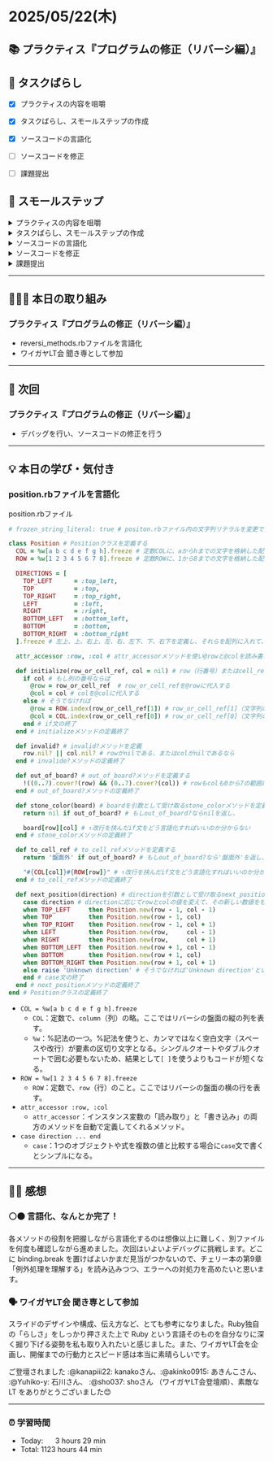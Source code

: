 # 2025/05/22(木)
## 📚 プラクティス『プログラムの修正（リバーシ編）』


## 🧩 タスクばらし
- [x] プラクティスの内容を咀嚼
- [x] タスクばらし、スモールステップの作成
- [x] ソースコードの言語化
- [ ] ソースコードを修正
- [ ] 課題提出


## 🐾 スモールステップ
<details><summary>プラクティスの内容を咀嚼</summary>

- [x] プラクティスの内容を咀嚼
</details>

<details><summary>タスクばらし、スモールステップの作成</summary>

- [x] タスクばらし、スモールステップの作成
</details>

<details><summary>ソースコードの言語化</summary>

- [x] ソースコードの言語化 **※①から順に行う**
  - [x] ① reversi_methods_test.rb
  - [x] ② reversi.rb
  - [x] ③ reversi_methods.rb
  - [x] ④ position.rb


</details>

<details><summary>ソースコードを修正</summary>

- [ ] ソースコードを修正
  - test_cannot_put_stone
    - [ ] 修正
  - test_finished_of_quickest_win_board
    - [ ] 修正
  - test_put_stone
    - [ ] 修正
  - test_turn
    - [ ] 修正
  - test_finished_of_full_board
    - [ ] 修正

</details>

<details><summary>課題提出</summary>

- [ ] 修正したソースコードを Pull Request としてアップ
- [ ] Pull Request としてアップした URL とテストコードの実行結果を提出
</details>


---


## 🧑🏻‍💻 本日の取り組み
### プラクティス『プログラムの修正（リバーシ編）』
- reversi_methods.rbファイルを言語化
- ワイガヤLT会 聞き専として参加


---


## 🎯 次回
### プラクティス『プログラムの修正（リバーシ編）』
- デバッグを行い、ソースコードの修正を行う
    

---


## 💡 本日の学び・気付き
### position.rbファイルを言語化
position.rbファイル
```ruby
# frozen_string_literal: true # positon.rbファイル内の文字列リテラルを変更できないようにfrozen（凍結）する

class Position # Positionクラスを定義する
  COL = %w[a b c d e f g h].freeze # 定数COLに、aからhまでの文字を格納した配列を作り、さらに.freezeで変更できないように固定する
  ROW = %w[1 2 3 4 5 6 7 8].freeze # 定数ROWに、1から8までの文字を格納した配列を作り、さらに.freezeで変更できないように固定する

  DIRECTIONS = [
    TOP_LEFT      = :top_left,
    TOP           = :top,
    TOP_RIGHT     = :top_right,
    LEFT          = :left,
    RIGHT         = :right,
    BOTTOM_LEFT   = :bottom_left,
    BOTTOM        = :bottom,
    BOTTOM_RIGHT  = :bottom_right
  ].freeze # 左上、上、右上、左、右、左下、下、右下を定義し、それらを配列に入れて、定数DIRECTIONSに代入し、.freezeで変更できないようにする

  attr_accessor :row, :col # attr_accessorメソッドを使い@rowと@colを読み書きするメソッドが自動的に定義する

  def initialize(row_or_cell_ref, col = nil) # row（行番号）またはcell_ref（セルの文字列）、col = nilを引数として受け取るinitializeメソッドを定義する
    if col # もし列の番号ならば
      @row = row_or_cell_ref  # row_or_cell_refを@rowに代入する
      @col = col # colを@colに代入する
    else # そうでなければ
      @row = ROW.index(row_or_cell_ref[1]) # row_or_cell_ref[1]（文字列の2文字目）をROW配列の中から探し、@rowに代入する
      @col = COL.index(row_or_cell_ref[0]) # row_or_cell_ref[0]（文字列の1文字目）をCOL配列の中から探し、@colに代入する
    end # if文の終了
  end # initializeメソッドの定義終了

  def invalid? # invalid?メソッドを定義
    row.nil? || col.nil? # rowがnilである、またはcolがnilであるなら
  end # invalide?メソッドの定義終了

  def out_of_board? # out_of_board?メソッドを定義する
    !((0..7).cover?(row) && (0..7).cover?(col)) # rowもcolも0から7の範囲にある場合に、その結果をひっくり返す
  end # out_of_board?メソッドの定義終了

  def stone_color(board) # boardを引数として受け取るstone_colorメソッドを定義する
    return nil if out_of_board? # もしout_of_board?ならnilを返し、

    board[row][col] # ↑改行を挟んだif文をどう言語化すればいいのか分からない
  end # stone_colorメソッドの定義終了

  def to_cell_ref # to_cell_refメソッドを定義する
    return '盤面外' if out_of_board? # もしout_of_board?なら'盤面外'を返し、

    "#{COL[col]}#{ROW[row]}" # ↑改行を挟んだif文をどう言語化すればいいのか分からない
  end # to_cell_refメソッドの定義終了

  def next_position(direction) # directionを引数として受け取るnext_positionメソッドを定義する
    case direction # directionに応じてrowとcolの値を変えて、その新しい数値をもとにPositionを作成する
    when TOP_LEFT     then Position.new(row - 1, col - 1)
    when TOP          then Position.new(row - 1, col)
    when TOP_RIGHT    then Position.new(row - 1, col + 1)
    when LEFT         then Position.new(row,     col - 1)
    when RIGHT        then Position.new(row,     col + 1)
    when BOTTOM_LEFT  then Position.new(row + 1, col - 1)
    when BOTTOM       then Position.new(row + 1, col)
    when BOTTOM_RIGHT then Position.new(row + 1, col + 1)
    else raise 'Unknown direction' # そうでなければ'Unknown direction'という例外を発生させる
    end # case文の終了
  end # next_positionメソッドの定義終了
end # Positionクラスの定義終了

```
- `COL = %w[a b c d e f g h].freeze`
  - `COL`：定数で、`column`（列）の略。ここではリバーシの盤面の縦の列を表す。
  - `%w`：%記法の一つ。%記法を使うと、カンマではなく空白文字（スペースや改行）が要素の区切り文字となる。シングルクオートやダブルクオートで囲む必要もないため、結果として`[ ]`を使うよりもコードが短くなる。
- `ROW = %w[1 2 3 4 5 6 7 8].freeze`
  - `ROW`：定数で、`row`（行）のこと。ここではリバーシの盤面の横の行を表す。
- `attr_accessor :row, :col`
  - `attr_accessor`：インスタンス変数の「読み取り」と「書き込み」の両方のメソッドを自動で定義してくれるメソッド。
- `case direction ... end`
  - `case`：1つのオブジェクトや式を複数の値と比較する場合に`case`文で書くとシンプルになる。


---


## ✍🏻 感想
### ⚪️⚫️ 言語化、なんとか完了！
各メソッドの役割を把握しながら言語化するのは想像以上に難しく、別ファイルを何度も確認しながら進めました。次回はいよいよデバッグに挑戦します。どこに binding.break を置けばよいかまだ見当がつかないので、チェリー本の第9章「例外処理を理解する」を読み込みつつ、エラーへの対処力を高めたいと思います。

### 🗣️ ワイガヤLT会 聞き専として参加
スライドのデザインや構成、伝え方など、とても参考になりました。Ruby独自の「らしさ」をしっかり押さえた上で Ruby という言語そのものを自分なりに深く掘り下げる姿勢を私も取り入れたいと感じました。また、ワイガヤLT会を企画し、開催までの行動力とスピード感は本当に素晴らしいです。

ご登壇されました :@kanapiii22: kanakoさん、:@akinko0915: あきんこさん、 :@Yuhiko-y: 石川さん、 :@sho037: shoさん （ワイガヤLT会登壇順）、素敵な LT をありがとうございました😊


---


### ⏰ 学習時間
- Today:&nbsp;&nbsp;&nbsp;&nbsp;&nbsp; 3 hours 29 min
- Total: 1123 hours 44 min
